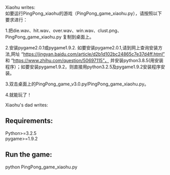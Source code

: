 Xiaohu writes:  
如要运行PingPong_xiaohu的游戏（PingPong_game_xiaohu.py），请按照以下要求进行：

1.把die.wav、hit.wav、over.wav、win.wav、clust.png、PingPong_game_xiaohu.py 复制到桌面上。

2.安装pygame2.0.1或pygame1.9.2. 如要安装pygame2.0.1,请到网上查询安装方法,网址 “https://jingyan.baidu.com/article/d2b1d102bc24865c7e37d4ff.html”
和 “https://www.zhihu.com/question/50697115”， 并安装python3.8.5(用安装程序）；如要安装pygame1.9.2，则直接用python3.2.5及pygame1.9.2安装程序安装。

3.双击桌面上的PingPong_game_v3.0.py/PingPong_game_xiaohu.py。

4.就能玩了！

Xiaohu's dad writes:  
## Requirements:  
Python>=3.2.5  
pygame>=1.9.2
## Run the game:
python PingPong_game_xiaohu.py

